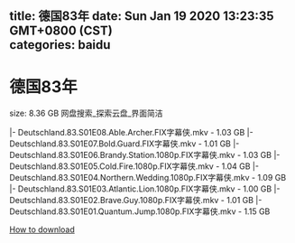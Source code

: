 
title: 德国83年
date: Sun Jan 19 2020 13:23:35 GMT+0800 (CST)    
categories: baidu
---

# 德国83年
size: 8.36 GB
 网盘搜索_探索云盘_界面简洁
 
|- Deutschland.83.S01E08.Able.Archer.FIX字幕侠.mkv - 1.03 GB
|- Deutschland.83.S01E07.Bold.Guard.FIX字幕侠.mkv - 1.01 GB
|- Deutschland.83.S01E06.Brandy.Station.1080p.FIX字幕侠.mkv - 1.03 GB
|- Deutschland.83.S01E05.Cold.Fire.1080p.FIX字幕侠.mkv - 1.04 GB
|- Deutschland.83.S01E04.Northern.Wedding.1080p.FIX字幕侠.mkv - 1.09 GB
|- Deutschland.83.S01E03.Atlantic.Lion.1080p.FIX字幕侠.mkv - 1.00 GB
|- Deutschland.83.S01E02.Brave.Guy.1080p.FIX字幕侠.mkv - 1.01 GB
|- Deutschland.83.S01E01.Quantum.Jump.1080p.FIX字幕侠.mkv - 1.15 GB

[How to download](https://bpcam.bemobtrk.com/go/2ceec3aa-1ca2-46d6-b9ff-aaa5c184517c?jno=573)